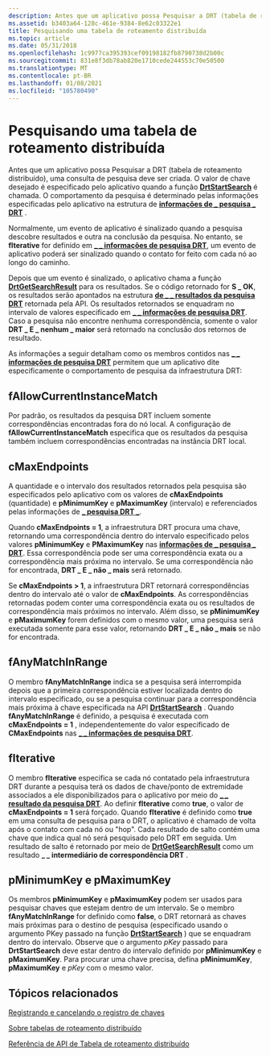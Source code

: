 ```yaml
---
description: Antes que um aplicativo possa Pesquisar a DRT (tabela de roteamento distribuído), uma consulta de pesquisa deve ser criada.
ms.assetid: b3403a64-128c-461e-9384-8e62c03322e1
title: Pesquisando uma tabela de roteamento distribuída
ms.topic: article
ms.date: 05/31/2018
ms.openlocfilehash: 1c9977ca395393cef09198182fb8790738d2b00c
ms.sourcegitcommit: 831e8f3db78ab820e1710cede244553c70e50500
ms.translationtype: MT
ms.contentlocale: pt-BR
ms.lasthandoff: 01/08/2021
ms.locfileid: "105780490"
---
```

# <a name="searching-a-distributed-routing-table"></a>Pesquisando uma tabela de roteamento distribuída

Antes que um aplicativo possa Pesquisar a DRT (tabela de roteamento distribuído), uma consulta de pesquisa deve ser criada. O valor de chave desejado é especificado pelo aplicativo quando a função [**DrtStartSearch**](/windows/desktop/api/drt/nf-drt-drtstartsearch) é chamada. O comportamento da pesquisa é determinado pelas informações especificadas pelo aplicativo na estrutura de [**informações de \_ pesquisa \_ DRT**](/windows/desktop/api/drt/ns-drt-drt_search_info) .

Normalmente, um evento de aplicativo é sinalizado quando a pesquisa descobre resultados e outra na conclusão da pesquisa. No entanto, se **fIterative** for definido em [**\_ \_ informações de pesquisa DRT**](/windows/desktop/api/drt/ns-drt-drt_search_info), um evento de aplicativo poderá ser sinalizado quando o contato for feito com cada nó ao longo do caminho.

Depois que um evento é sinalizado, o aplicativo chama a função [**DrtGetSearchResult**](/windows/desktop/api/drt/nf-drt-drtgetsearchresult) para os resultados. Se o código retornado for **S \_ OK**, os resultados serão apontados na estrutura [**de \_ \_ resultados da pesquisa DRT**](/windows/desktop/api/drt/ns-drt-drt_search_result) retornada pela API. Os resultados retornados se enquadram no intervalo de valores especificado em [**\_ \_ informações de pesquisa DRT**](/windows/desktop/api/drt/ns-drt-drt_search_info). Caso a pesquisa não encontre nenhuma correspondência, somente o valor **DRT \_ E \_ nenhum \_ maior** será retornado na conclusão dos retornos de resultado.

As informações a seguir detalham como os membros contidos nas [**\_ \_ informações de pesquisa DRT**](/windows/desktop/api/drt/ns-drt-drt_search_info) permitem que um aplicativo dite especificamente o comportamento de pesquisa da infraestrutura DRT:

## <a name="fallowcurrentinstancematch"></a>fAllowCurrentInstanceMatch

Por padrão, os resultados da pesquisa DRT incluem somente correspondências encontradas fora do nó local. A configuração de **fAllowCurrentInstanceMatch** especifica que os resultados da pesquisa também incluem correspondências encontradas na instância DRT local.

## <a name="cmaxendpoints"></a>cMaxEndpoints

A quantidade e o intervalo dos resultados retornados pela pesquisa são especificados pelo aplicativo com os valores de **cMaxEndpoints** (quantidade) e **pMinimumKey** e **pMaximumKey** (intervalo) e referenciados pelas informações de [**\_ pesquisa DRT \_**](/windows/desktop/api/drt/ns-drt-drt_search_info).

Quando **cMaxEndpoints = 1**, a infraestrutura DRT procura uma chave, retornando uma correspondência dentro do intervalo especificado pelos valores **pMinimumKey** e **PMaximumKey** nas [**informações de \_ pesquisa \_ DRT**](/windows/desktop/api/drt/ns-drt-drt_search_info). Essa correspondência pode ser uma correspondência exata ou a correspondência mais próxima no intervalo. Se uma correspondência não for encontrada, **DRT \_ E \_ não \_ mais** será retornado.

Se **cMaxEndpoints > 1**, a infraestrutura DRT retornará correspondências dentro do intervalo até o valor de **cMaxEndpoints**. As correspondências retornadas podem conter uma correspondência exata ou os resultados de correspondência mais próximos no intervalo. Além disso, se **pMinimumKey** e **pMaximumKey** forem definidos com o mesmo valor, uma pesquisa será executada somente para esse valor, retornando **DRT \_ E \_ não \_ mais** se não for encontrada.

## <a name="fanymatchinrange"></a>fAnyMatchInRange

O membro **fAnyMatchInRange** indica se a pesquisa será interrompida depois que a primeira correspondência estiver localizada dentro do intervalo especificado, ou se a pesquisa continuar para a correspondência mais próxima à chave especificada na API [**DrtStartSearch**](/windows/desktop/api/drt/nf-drt-drtstartsearch) . Quando **fAnyMatchInRange** é definido, a pesquisa é executada com **cMaxEndpoints = 1** , independentemente do valor especificado de **CMaxEndpoints** nas [**\_ \_ informações de pesquisa DRT**](/windows/desktop/api/drt/ns-drt-drt_search_info).

## <a name="fiterative"></a>fIterative

O membro **fIterative** especifica se cada nó contatado pela infraestrutura DRT durante a pesquisa terá os dados de chave/ponto de extremidade associados a ele disponibilizados para o aplicativo por meio do [**\_ \_ resultado da pesquisa DRT**](/windows/desktop/api/drt/ns-drt-drt_search_result). Ao definir **fIterative** como **true**, o valor de **cMaxEndpoints = 1** será forçado. Quando **fIterative** é definido como **true** em uma consulta de pesquisa para o DRT, o aplicativo é chamado de volta após o contato com cada nó ou "hop". Cada resultado de salto contém uma chave que indica qual nó será pesquisado pelo DRT em seguida. Um resultado de salto é retornado por meio de [**DrtGetSearchResult**](/windows/desktop/api/drt/nf-drt-drtgetsearchresult) como um resultado **\_ \_ intermediário de correspondência DRT** .

## <a name="pminimumkey-and-pmaximumkey"></a>pMinimumKey e pMaximumKey

Os membros **pMinimumKey** e **pMaximumKey** podem ser usados para pesquisar chaves que estejam dentro de um intervalo. Se o membro **fAnyMatchInRange** for definido como **false**, o DRT retornará as chaves mais próximas para o destino de pesquisa (especificado usando o argumento PKey passado na função [**DrtStartSearch**](/windows/desktop/api/drt/nf-drt-drtstartsearch) ) que se enquadram dentro do intervalo. Observe que o argumento *pKey* passado para **DrtStartSearch** deve estar dentro do intervalo definido por **pMinimumKey** e **pMaximumKey**. Para procurar uma chave precisa, defina **pMinimumKey**, **pMaximumKey** e *pKey* com o mesmo valor.

## <a name="related-topics"></a>Tópicos relacionados

<dl> <dt>

[Registrando e cancelando o registro de chaves](registering-and-deregistering-keys.md)
</dt> <dt>

[Sobre tabelas de roteamento distribuído](about-distributed-routing-tables.md)
</dt> <dt>

[Referência de API de Tabela de roteamento distribuído](distributed-routing-table-api-reference.md)
</dt> </dl>

 

 



